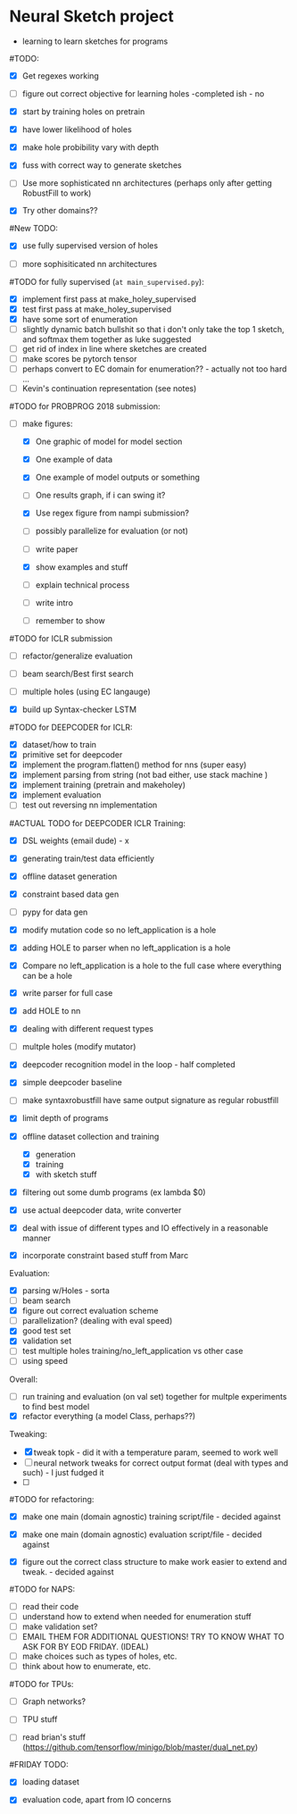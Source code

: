 # Neural Sketch project
- learning to learn sketches for programs

#TODO:
- [x] Get regexes working 
- [ ] figure out correct objective for learning holes -completed ish - no
- [x] start by training holes on pretrain
- [x] have lower likelihood of holes
- [x] make hole probibility vary with depth
- [x] fuss with correct way to generate sketches
- [ ] Use more sophisticated nn architectures (perhaps only after getting RobustFill to work)
- [x] Try other domains??


#New TODO:
- [X] use fully supervised version of holes
- [ ] more sophisiticated nn architectures



#TODO for fully supervised (`at main_supervised.py`):
- [X] implement first pass at make_holey_supervised
- [X] test first pass at make_holey_supervised
- [X] have some sort of enumeration
- [ ] slightly dynamic batch bullshit so that i don't only take the top 1 sketch, and softmax them together as luke suggested
- [ ] get rid of index in line where sketches are created
- [ ] make scores be pytorch tensor
- [ ] perhaps convert to EC domain for enumeration?? - actually not too hard ... 
- [ ] Kevin's continuation representation (see notes)

#TODO for PROBPROG 2018 submission:
- [ ] make figures:
	- [X] One graphic of model for model section
	- [X] One example of data
	- [X] One example of model outputs or something
	- [ ] One results graph, if i can swing it?
	- [X] Use regex figure from nampi submission?
	- [ ] possibly parallelize for evaluation (or not)
	- [ ] write paper
	- [X] show examples and stuff
	- [ ] explain technical process
	- [ ] write intro
	- [ ] remember to show 



#TODO for ICLR submission
- [ ] refactor/generalize evaluation
- [ ] beam search/Best first search
- [ ] multiple holes (using EC langauge)
- [X] build up Syntax-checker LSTM


#TODO for DEEPCODER for ICLR:
- [X] dataset/how to train
- [X] primitive set for deepcoder
- [X] implement the program.flatten() method for nns (super easy)
- [X] implement parsing from string (not bad either, use stack machine )
- [X] implement training (pretrain and makeholey)
- [X] implement evaluation
- [ ] test out reversing nn implementation

#ACTUAL TODO for DEEPCODER ICLR
Training:
- [X] DSL weights (email dude) - x 
- [X] generating train/test data efficiently
- [X] offline dataset generation
- [X] constraint based data gen
- [ ] pypy for data gen
- [X] modify mutation code so no left_application is a hole
- [X] adding HOLE to parser when no left_application is a hole
- [X] Compare no left_application is a hole to the full case where everything can be a hole
- [X] write parser for full case 
- [X] add HOLE to nn
- [X] dealing with different request types
- [ ] multple holes (modify mutator)
- [X] deepcoder recognition model in the loop - half completed 
- [X] simple deepcoder baseline
- [ ] make syntaxrobustfill have same output signature as regular robustfill
- [X] limit depth of programs
- [X] offline dataset collection and training
	- [X] generation
	- [X] training
	- [X] with sketch stuff
- [X] filtering out some dumb programs (ex lambda $0)
- [X] use actual deepcoder data, write converter
- [X] deal with issue of different types and IO effectively in a reasonable manner
- [X] incorporate constraint based stuff from Marc


Evaluation:
- [X] parsing w/Holes - sorta
- [ ] beam search 
- [X] figure out correct evaluation scheme 
- [ ] parallelization? (dealing with eval speed)
- [X] good test set
- [X] validation set
- [ ] test multiple holes training/no_left_application vs other case
- [ ] using speed

Overall:
- [ ] run training and evaluation (on val set) together for multple experiments to find best model 
- [X] refactor everything (a model Class, perhaps??)

Tweaking:
- [X] tweak topk - did it with a temperature param, seemed to work well
- [ ] neural network tweaks for correct output format (deal with types and such) - I just fudged it
- [ ] 

#TODO for refactoring: 
- [X] make one main (domain agnostic) training script/file - decided against
- [X] make one main (domain agnostic) evaluation script/file - decided against
- [X] figure out the correct class structure to make work easier to extend and tweak. - decided against


#TODO for NAPS:
- [ ] read their code
- [ ] understand how to extend when needed for enumeration stuff
- [ ] make validation set?
- [ ] EMAIL THEM FOR ADDITIONAL QUESTIONS! TRY TO KNOW WHAT TO ASK FOR BY EOD FRIDAY. (IDEAL)
- [ ] make choices such as types of holes, etc.
- [ ] think about how to enumerate, etc. 

#TODO for TPUs:
- [ ] Graph networks?
- [ ] TPU stuff
- [ ] read brian's stuff (https://github.com/tensorflow/minigo/blob/master/dual_net.py)


#FRIDAY TODO:
- [X] loading dataset
- [X] evaluation code, apart from IO concerns







